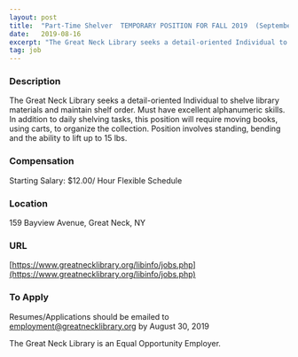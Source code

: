 ```yaml
---
layout: post
title:  "Part-Time Shelver  TEMPORARY POSITION FOR FALL 2019  (September -December) - Great Neck Library"
date:   2019-08-16
excerpt: "The Great Neck Library seeks a detail-oriented Individual to shelve library materials and maintain shelf order. Must have excellent alphanumeric skills. In addition to daily shelving tasks, this position will require moving books, using carts, to organize the collection. Position involves standing, bending and the ability to lift up to..."
tag: job
---
```


### Description   

The Great Neck Library seeks a detail-oriented 
Individual to shelve library materials 
and maintain shelf order. 
Must have excellent alphanumeric skills. 
In addition to daily shelving tasks, this
position will require moving books, using carts,
to organize the collection.
Position involves standing, bending and the 
ability to lift up to 15 lbs.







### Compensation   

Starting Salary: $12.00/ Hour Flexible Schedule


### Location   

159 Bayview Avenue, Great Neck, NY


### URL   

[https://www.greatnecklibrary.org/libinfo/jobs.php](https://www.greatnecklibrary.org/libinfo/jobs.php)

### To Apply   

Resumes/Applications should be emailed to employment@greatnecklibrary.org by August 30, 2019 

The Great Neck Library is an Equal Opportunity Employer.






